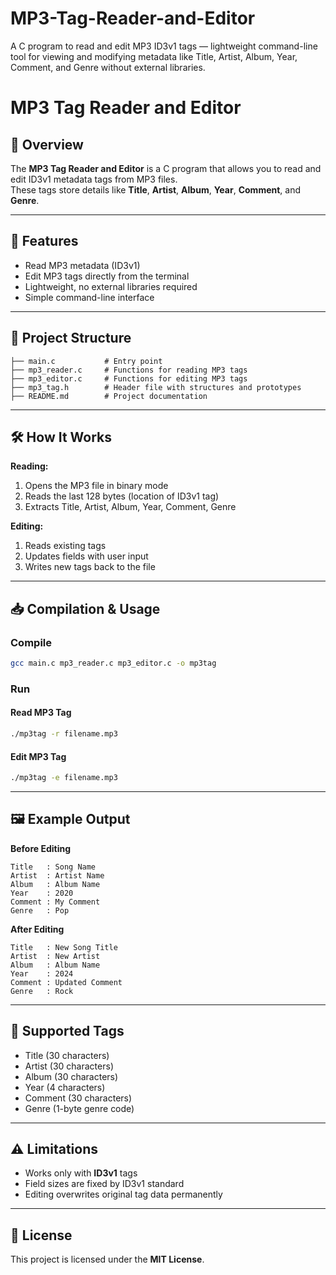 # MP3-Tag-Reader-and-Editor
A C program to read and edit MP3 ID3v1 tags — lightweight command-line tool for viewing and modifying metadata like Title, Artist, Album, Year, Comment, and Genre without external libraries.
# MP3 Tag Reader and Editor

## 📌 Overview
The **MP3 Tag Reader and Editor** is a C program that allows you to read and edit ID3v1 metadata tags from MP3 files.  
These tags store details like **Title**, **Artist**, **Album**, **Year**, **Comment**, and **Genre**.

---

## 🚀 Features
- Read MP3 metadata (ID3v1)
- Edit MP3 tags directly from the terminal
- Lightweight, no external libraries required
- Simple command-line interface

---

## 📂 Project Structure
```
├── main.c           # Entry point
├── mp3_reader.c     # Functions for reading MP3 tags
├── mp3_editor.c     # Functions for editing MP3 tags
├── mp3_tag.h        # Header file with structures and prototypes
├── README.md        # Project documentation
```

---

## 🛠️ How It Works
**Reading:**
1. Opens the MP3 file in binary mode
2. Reads the last 128 bytes (location of ID3v1 tag)
3. Extracts Title, Artist, Album, Year, Comment, Genre

**Editing:**
1. Reads existing tags
2. Updates fields with user input
3. Writes new tags back to the file

---

## 📥 Compilation & Usage

### Compile
```bash
gcc main.c mp3_reader.c mp3_editor.c -o mp3tag
```

### Run

#### Read MP3 Tag
```bash
./mp3tag -r filename.mp3
```

#### Edit MP3 Tag
```bash
./mp3tag -e filename.mp3
```

---

## 🖼️ Example Output

**Before Editing**
```
Title   : Song Name
Artist  : Artist Name
Album   : Album Name
Year    : 2020
Comment : My Comment
Genre   : Pop
```

**After Editing**
```
Title   : New Song Title
Artist  : New Artist
Album   : Album Name
Year    : 2024
Comment : Updated Comment
Genre   : Rock
```

---

## 📜 Supported Tags
- Title (30 characters)
- Artist (30 characters)
- Album (30 characters)
- Year (4 characters)
- Comment (30 characters)
- Genre (1-byte genre code)

---

## ⚠️ Limitations
- Works only with **ID3v1** tags
- Field sizes are fixed by ID3v1 standard
- Editing overwrites original tag data permanently

---

## 📄 License
This project is licensed under the **MIT License**.
